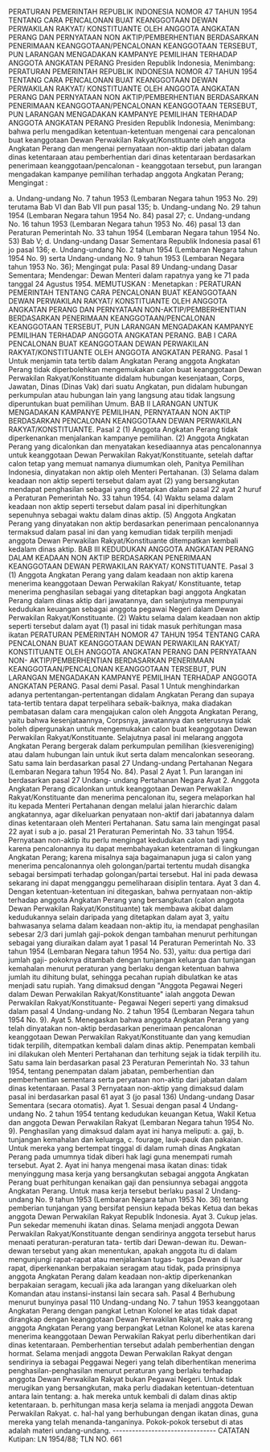  PERATURAN PEMERINTAH REPUBLIK INDONESIA NOMOR 47 TAHUN 1954 TENTANG CARA PENCALONAN BUAT KEANGGOTAAN DEWAN PERWAKILAN RAKYAT/ KONSTITUANTE OLEH ANGGOTA ANGKATAN PERANG DAN PERNYATAAN NON AKTIP/PEMBERHENTIAN BERDASARKAN PENERIMAAN KEANGGOTAAN/PENCALONAN KEANGGOTAAN TERSEBUT, PUN LARANGAN MENGADAKAN KAMPANYE PEMILIHAN TERHADAP ANGGOTA ANGKATAN PERANG Presiden Republik Indonesia, Menimbang: PERATURAN PEMERINTAH REPUBLIK INDONESIA NOMOR 47 TAHUN 1954 TENTANG CARA PENCALONAN BUAT KEANGGOTAAN DEWAN PERWAKILAN RAKYAT/ KONSTITUANTE OLEH ANGGOTA ANGKATAN PERANG DAN PERNYATAAN NON AKTIP/PEMBERHENTIAN BERDASARKAN PENERIMAAN KEANGGOTAAN/PENCALONAN KEANGGOTAAN TERSEBUT, PUN LARANGAN MENGADAKAN KAMPANYE PEMILIHAN TERHADAP ANGGOTA ANGKATAN PERANG Presiden Republik Indonesia, Menimbang: bahwa perlu mengadikan ketentuan-ketentuan mengenai cara pencalonan buat keanggotaan Dewan Perwakilan Rakyat/Konstituante oleh anggota Angkatan Perang dan mengenai pernyataan non-aktip dari jabatan dalam dinas ketentaraan atau pemberhentian dari dinas ketentaraan berdasarkan penerimaan keanggotaan/pencalonan - keanggotaan tersebut, pun larangan mengadakan kampanye pemilihan terhadap anggota Angkatan Perang;
Mengingat :

a. Undang-undang No. 7 tahun 1953 (Lembaran Negara tahun 1953 No. 29) terutama Bab VI dan Bab VII pun pasal 135;
b. Undang-undang No. 29 tahun 1954 (Lembaran Negara tahun 1954 No. 84) pasal 27;
c. Undang-undang No. 16 tahun 1953 (Lembaran Negara tahun 1953 No. 46) pasal 13 dan Peraturan Pemerintah No. 33 tahun 1954 (Lembaran Negara tahun 1954 No. 53) Bab V;
d. Undang-undang Dasar Sementara Republik Indonesia pasal 61 jo pasal 136;
e. Undang-undang No. 2 tahun 1954 (Lembaran Negara tahun 1954 No. 9) serta Undang-undang No. 9 tahun 1953 (Lembaran Negara tahun 1953 No. 36); Mengingat pula: Pasal 89 Undang-undang Dasar Sementara; Mendengar: Dewan Menteri dalam rapatnya yang ke 71 pada tanggal 24 Agustus 1954. MEMUTUSKAN : Menetapkan : PERATURAN PEMERINTAH TENTANG CARA PENCALONAN BUAT KEANGGOTAAN DEWAN PERWAKILAN RAKYAT/ KONSTITUANTE OLEH ANGGOTA ANGKATAN PERANG DAN PERNYATAAN NON-AKTIP/PEMBERHENTIAN BERDASARKAN PENERIMAAN KEANGGOTAAN/PENCALONAN KEANGGOTAAN TERSEBUT, PUN LARANGAN MENGADAKAN KAMPANYE PEMILIHAN TERHADAP ANGGOTA ANGKATAN PERANG. BAB I CARA PENCALONAN BUAT KEANGGOTAAN DEWAN PERWAKILAN RAKYAT/KONSTITUANTE OLEH ANGGOTA ANGKATAN PERANG. Pasal 1 Untuk menjamin tata tertib dalam Angkatan Perang anggota Angkatan Perang tidak diperbolehkan mengemukakan calon buat keanggotaan Dewan Perwakilan Rakyat/Konstituante didalam hubungan kesenjataan, Corps, Jawatan, Dinas (Dinas Vak) dari suatu Angkatan, pun didalam hubungan perkumpulan atau hubungan lain yang langsung atau tidak langsung diperuntukan buat pemilihan Umum. BAB II LARANGAN UNTUK MENGADAKAN KAMPANYE PEMILIHAN, PERNYATAAN NON AKTIP BERDASARKAN PENCALONAN KEANGGOTAAN DEWAN PERWAKILAN RAKYAT/KONSTITUANTE. Pasal 2 (1) Anggota Angkatan Perang tidak diperkenankan menjalankan kampanye pemilihan. (2) Anggota Angkatan Perang yang dicalonkan dan menyatakan kesediaannya atas pencalonannya untuk keanggotaan Dewan Perwakilan Rakyat/Konstituante, setelah daftar calon tetap yang memuat namanya diumumkan oleh, Panitya Pemilihan Indonesia, dinyatakan non aktip oleh Menteri Pertahanan. (3) Selama dalam keadaan non aktip seperti tersebut dalam ayat (2) yang bersangkutan mendapat penghasilan sebagai yang ditetapkan dalam pasal 22 ayat 2 huruf a Peraturan Pemerintah No. 33 tahun 1954. (4) Waktu selama dalam keadaan non aktip seperti tersebut dalam pasal ini diperhitungkan sepenuhnya sebagai waktu dalam dinas aktip. (5) Anggota Angkatan Perang yang dinyatakan non aktip berdasarkan penerimaan pencalonannya termaksud dalam pasal ini dan yang kemudian tidak terpilih menjadi anggota Dewan Perwakilan Rakyat/Konstituante ditempatkan kembali kedalam dinas aktip. BAB III KEDUDUKAN ANGGOTA ANGKATAN PERANG DALAM KEADAAN NON AKTIP BERDASARKAN PENERIMAAN KEANGGOTAAN DEWAN PERWAKILAN RAKYAT/ KONSTITUANTE. Pasal 3 (1) Anggota Angkatan Perang yang dalam keadaan non aktip karena menerima keanggotaan Dewan Perwakilan Rakyat/ Konstituante, tetap menerima penghasilan sebagai yang ditetapkan bagi anggota Angkatan Perang dalam dinas aktip dari jawatannya, dan selanjutnya mempunyai kedudukan keuangan sebagai anggota pegawai Negeri dalam Dewan Perwakilan Rakyat/Konstituante. (2) Waktu selama dalam keadaan non aktip seperti tersebut dalam ayat (1) pasal ini tidak masuk perhitungan masa ikatan PERATURAN PEMERINTAH NOMOR 47 TAHUN 1954 TENTANG CARA PENCALONAN BUAT KEANGGOTAAN DEWAN PERWAKILAN RAKYAT/ KONSTITUANTE OLEH ANGGOTA ANGKATAN PERANG DAN PERNYATAAN NON- AKTIP/PEMBERHENTIAN BERDASARKAN PENERIMAAN KEANGGOTAAN/PENCALONAN KEANGGOTAAN TERSEBUT, PUN LARANGAN MENGADAKAN KAMPANYE PEMILIHAN TERHADAP ANGGOTA ANGKATAN PERANG. Pasal demi Pasal. Pasal 1 Untuk menghindarkan adanya pertentangan-pertentangan didalam Angkatan Perang dan supaya tata-tertib tentara dapat terpelihara sebaik-baiknya, maka diadakan pembatasan dalam cara mengajukan calon oleh Anggota Angkatan Perang, yaitu bahwa kesenjataannya, Corpsnya, jawatannya dan seterusnya tidak boleh dipergunakan untuk mengemukakan calon buat keanggotaan Dewan Perwakilan Rakyat/Konstituante. Selajutnya pasal ini melarang anggota Angkatan Perang bergerak dalam perkumpulan pemilihan (kiesvereniging) atau dalam hubungan lain untuk ikut serta dalam mencalonkan seseorang. Satu sama lain berdasarkan pasal 27 Undang-undang Pertahanan Negara (Lembaran Negara tahun 1954 No. 84). Pasal 2 Ayat 1. Pun larangan ini berdasarkan pasal 27 Undang- undang Pertahanan Negara Ayat 2. Anggota Angkatan Perang dicalonkan untuk keanggotaan Dewan Perwakilan Rakyat/Konstituante dan menerima pencalonan itu, segera melaporkan hal itu kepada Menteri Pertahanan dengan melalui jalan hierarchic dalam angkatannya, agar dikeluarkan penyataan non-aktif dari jabatannya dalam dinas ketentaraan oleh Menteri Pertahanan. Satu sama lain mengingat pasal 22 ayat i sub a jo. pasal 21 Peraturan Pemerintah No. 33 tahun 1954. Pernyataan non-aktip itu perlu mengingat kedudukan calon tadi yang karena pencalonannya itu dapat membahayakan ketentraman di lingkungan Angkatan Perang; karena misalnya saja bagaimanapun juga si calon yang menerima pencalonannya oleh golongan/partai tertentu mudah disangka sebagai bersimpati terhadap golongan/partai tersebut. Hal ini pada dewasa sekarang ini dapat mengganggu pemeliharaan disiplin tentara. Ayat 3 dan 4. Dengan ketentuan-ketentuan ini ditegaskan, bahwa pernyataan non-aktip terhadap anggota Angkatan Perang yang bersangkutan (calon anggota Dewan Perwakilan Rakyat/Konstituante) tak membawa akibat dalam kedudukannya selain daripada yang ditetapkan dalam ayat 3, yaitu bahwasanya selama dalam keadaan non-aktip itu, ia mendapat penghasilan sebesar 2/3 dari jumlah gaji-pokok dengan tambahan menurut perhitungan sebagai yang diuraikan dalam ayat 1 pasal 14 Peraturan Pemerintah No. 33 tahun 1954 (Lembaran Negara tahun 1954 No. 53), yaitu: dua pertiga dari jumlah gaji- pokoknya ditambah dengan tunjangan keluarga dan tunjangan kemahalan menurut peraturan yang berlaku dengan ketentuan bahwa jumlah itu dihitung bulat, sehingga pecahan rupiah dibulatkan ke atas menjadi satu rupiah. Yang dimaksud dengan "Anggota Pegawai Negeri dalam Dewan Perwakilan Rakyat/Konstituante" ialah anggota Dewan Perwakilan Rakyat/Konstituante- Pegawai Negeri seperti yang dimaksud dalam pasal 4 Undang-undang No. 2 tahun 1954 (Lembaran Negara tahun 1954 No. 9). Ayat 5. Menegaskan bahwa anggota Angkatan Perang yang telah dinyatakan non-aktip berdasarkan penerimaan pencalonan keanggotaan Dewan Perwakilan Rakyat/Konstituante dan yang kemudian tidak terpilih, ditempatkan kembali dalam dinas aktip. Penempatan kembali ini dilakukan oleh Menteri Pertahanan dan terhitung sejak ia tidak terpilih itu. Satu sama lain berdasarkan pasal 23 Peraturan Pemerintah No. 33 tahun 1954, tentang penempatan dalam jabatan, pemberhentian dan pemberhentian sementara serta peryataan non-aktip dari jabatan dalam dinas ketentaraan. Pasal 3 Pernyataan non-aktip yang dimaksud dalam pasal ini berdasarkan pasal 61 ayat 3 (jo pasal 136) Undang-undang Dasar Sementara (secara otomatis). Ayat 1. Sesuai dengan pasal 4 Undang-undang No. 2 tahun 1954 tentang kedudukan keuangan Ketua, Wakil Ketua dan anggota Dewan Perwakilan Rakyat (Lembaran Negara tahun 1954 No. 9). Penghasilan yang dimaksud dalam ayat ini hanya meliputi:
a. gaji, b. tunjangan kemahalan dan keluarga, c. fourage, lauk-pauk dan pakaian. Untuk mereka yang bertempat tinggal di dalam rumah dinas Angkatan Perang pada umumnya tidak diberi hak lagi guna menempati rumah tersebut. Ayat 2. Ayat ini hanya mengenai masa ikatan dinas: tidak menyinggung masa kerja yang bersangkutan sebagai anggota Angkatan Perang buat perhitungan kenaikan gaji dan pensiunnya sebagai anggota Angkatan Perang. Untuk masa kerja tersebut berlaku pasal 2 Undang- undang No. 9 tahun 1953 (Lembaran Negara tahun 1953 No. 36) tentang pemberian tunjangan yang bersifat pensiun kepada bekas Ketua dan bekas anggota Dewan Perwakilan Rakyat Republik Indonesia. Ayat 3. Cukup jelas. Pun sekedar memenuhi ikatan dinas. Selama menjadi anggota Dewan Perwakilan Rakyat/Konstituante dengan sendirinya anggota tersebut harus menaati peraturan-peraturan tata- tertib dari Dewan-dewan itu. Dewan-dewan tersebut yang akan menentukan, apakah anggota itu di dalam mengunjungi rapat-rapat atau menjalankan tugas- tugas Dewan di luar rapat, diperkenankan berpakaian seragam atau tidak, pada prinsipnya anggota Angkatan Perang dalam keadaan non-aktip diperkenankan berpakaian seragam, kecuali jika ada larangan yang dikeluarkan oleh Komandan atau instansi-instansi lain secara sah. Pasal 4 Berhubung menurut bunyinya pasal 110 Undang-undang No. 7 tahun 1953 keanggotaan Angkatan Perang dengan pangkat Letnan Kolonel ke atas tidak dapat dirangkap dengan keanggotaan Dewan Perwakilan Rakyat, maka seorang anggota Angkatan Perang yang berpangkat Letnan Kolonel ke atas karena menerima keanggotaan Dewan Perwakilan Rakyat perlu diberhentikan dari dinas ketentaraan. Pemberhentian tersebut adalah pemberhentian dengan hormat. Selama menjadi anggota Dewan Perwakilan Rakyat dengan sendirinya ia sebagai Peggawai Negeri yang telah diberhentikan menerima penghasilan-penghasilan menurut peraturan yang berlaku terhadap anggota Dewan Perwakilan Rakyat bukan Pegawai Negeri. Untuk tidak merugikan yang bersangkutan, maka perlu diadakan ketentuan-detentuan antara lain tentang:
a. hak mereka untuk kembali di dalam dinas aktip ketentaraan. b. perhitungan masa kerja selama ia menjadi anggota Dewan Perwakilan Rakyat. c. hal-hal yang berhubungan dengan ikatan dinas, guna mereka yang telah menanda-tanganinya. Pokok-pokok tersebut di atas adalah materi undang-undang. -------------------------------- CATATAN Kutipan: LN 1954/88; TLN NO. 661